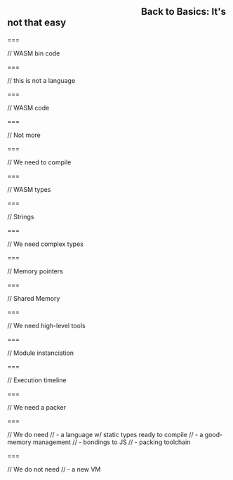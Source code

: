 <!--{section^1:data-breadcrumb="Back to Basics"}-->

<!--{.interleaf data-background-image="/img/unsplash/kasya-shahovskaya-737394-unsplash.jpg"}-->
<!-- Photo by Kasya Shahovskaya on Unsplash -->

## <svg class="icon"><use xlink:href="/img/icons.svg#dots-two-vertical"></svg> Back to Basics: It's not that easy

===

// WASM bin code

===

// this is not a language

===

// WASM code

===

// Not more

===

// We need to compile

===

// WASM types

===

// Strings

===

// We need complex types

===

// Memory pointers

===

// Shared Memory

===

// We need high-level tools

===

// Module instanciation

===

// Execution timeline

===

// We need a packer

===

// We do need
// - a language w/ static types ready to compile
// - a good-memory management
// - bondings to JS
// - packing toolchain

===

// We do not need
// - a new VM
